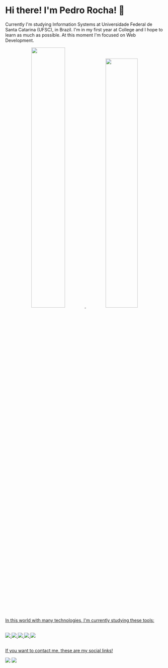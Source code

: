 # Hi there! I'm Pedro Rocha! 👋

Currently I'm studying Information Systems at Universidade Federal de Santa Catarina (UFSC), in Brazil. I'm in my first year at College and I hope to learn as much as possible. At this moment I'm focused on Web Development.

<div align="center">
  <a href="https://github.com/devpedrorocha">
  <img width="46% height="165em" src="https://github-readme-stats.vercel.app/api?username=devpedrorocha&show_icons=true&theme=dark&include_all_commits=true&count_private=true"/>
  <img width="45% height="165em" src="https://github-readme-stats.vercel.app/api/top-langs/?username=devpedrorocha&layout=compact&langs_count=7&theme=dark"/>
</div>

In this world with many technologies, I'm currently studying these tools:
<div style="display: inline_block"><br>
  
  <img src="https://img.shields.io/badge/Vue.js-35495E?style=for-the-badge&logo=vue.js&logoColor=4FC08D">
  <img src="https://img.shields.io/badge/Node.js-43853D?style=for-the-badge&logo=node.js&logoColor=white">
  <img src="https://img.shields.io/badge/JavaScript-323330?style=for-the-badge&logo=javascript&logoColor=F7DF1E">
  <img src="https://img.shields.io/badge/HTML5-E34F26?style=for-the-badge&logo=html5&logoColor=white">
  <img src="https://img.shields.io/badge/CSS3-1572B6?style=for-the-badge&logo=css3&logoColor=white">
</div>

##

If you want to contact me, these are my social links! 
<div>
  <a href = "mailto:pedro.rocha2609@gmail.com"><img src="https://img.shields.io/badge/-Gmail-%23333?style=for-the-badge&logo=gmail&logoColor=white" target="_blank"></a>
  <a target="_blank" href="https://www.linkedin.com/in/pedrorocha26/" ><img src="https://img.shields.io/badge/-LinkedIn-%230077B5?style=for-the-badge&logo=linkedin&logoColor=white"></a>
</div>
